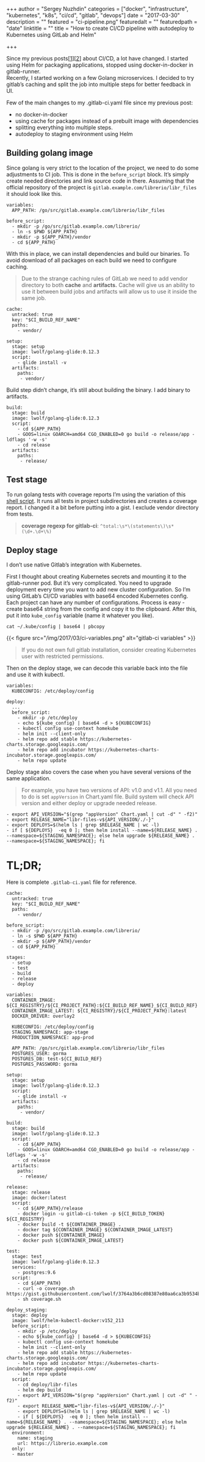 +++
author = "Sergey Nuzhdin"
categories = ["docker", "infrastructure", "kubernetes", "k8s", "ci/cd", "gitlab", "devops"]
date = "2017-03-30"
description = ""
featured = "ci-pipeline.png"
featuredalt = ""
featuredpath = "date"
linktitle = ""
title = "How to create CI/CD pipeline with autodeploy to Kubernetes using GitLab and Helm"

+++

Since my previous posts[[1](http://blog.lwolf.org/post/how-to-build-tiny-golang-docker-images-with-gitlab-ci/)][[2](http://blog.lwolf.org/post/continuous-deployment-to-kubernetes-from-gitlab-ci/)] 
about CI/CD, a lot have changed. I started using Helm for packaging applications, stopped using docker-in-docker in gitlab-runner.  
Recently, I started working on a few Golang microservices. I decided to try gitlab’s caching and split the job into multiple steps for better feedback in UI.

Few of the main changes to my .gitlab-ci.yaml file since my previous post:

- no docker-in-docker
- using cache for packages instead of a prebuilt image with dependencies
- splitting everything into multiple steps.
- autodeploy to staging environment using Helm


## Building golang image

Since golang is very strict to the location of the project, we need to do some adjustments to CI job.
This is done in the  `before_script` block. It’s simply create needed directories and link source code in there. Assuming that the official repository of the project is `gitlab.example.com/librerio/libr_files`  it should look like this.


    variables:
      APP_PATH: /go/src/gitlab.example.com/librerio/libr_files
    
    before_script:
      - mkdir -p /go/src/gitlab.example.com/librerio/
      - ln -s $PWD ${APP_PATH}
      - mkdir -p ${APP_PATH}/vendor
      - cd ${APP_PATH}

With this in place, we can install dependencies and build our binaries. To avoid download of all packages on each build we need to configure caching. 


> Due to the strange caching rules of GitLab we need to add vendor directory to both **cache** and **artifacts.** 
> Cache will give us an ability to use it between build jobs and artifacts will allow us to use it inside the same job.



    cache:
      untracked: true
      key: "$CI_BUILD_REF_NAME"
      paths:
        - vendor/
    
    setup:
      stage: setup
      image: lwolf/golang-glide:0.12.3
      script:
        - glide install -v
      artifacts:
        paths:
         - vendor/


Build step didn’t change, it’s still about building the binary. I add binary to artifacts.


    build:
      stage: build
      image: lwolf/golang-glide:0.12.3
      script:
        - cd ${APP_PATH}
        - GOOS=linux GOARCH=amd64 CGO_ENABLED=0 go build -o release/app -ldflags '-w -s'
        - cd release
      artifacts:
        paths:
         - release/
    


## Test stage

To run golang tests with coverage reports I’m using the variation of this [shell script](https://github.com/mlafeldt/chef-runner/blob/v0.7.0/script/coverage). It runs all tests in project subdirectories and creates a coverage report. I changed it a bit before putting into a gist. I exclude vendor directory from tests.


> **coverage regexp for gitlab-ci**:  `^total:\s*\(statements\)\s*(\d+.\d+\%)` 


## Deploy stage

I don’t use native Gitlab’s integration with Kubernetes.

First I thought about creating Kubernetes secrets and mounting it to the gitlab-runner pod. But it’s very complicated. You need to upgrade deployment every time you want to add new cluster configuration. So I’m using GitLab’s CI/CD variables with base64 encoded Kubernetes config. Each project can have any number of configurations.
Process is easy - create base64 string from the config and copy it to the clipboard. After this, put it into `kube_config` variable (name it whatever you like).

`cat ~/.kube/config | base64 | pbcopy` 



{{< figure src="/img/2017/03/ci-variables.png" alt="gitlab-ci variables" >}}



> If you do not own full gitlab installation, consider creating Kubernetes user with restricted permissions.


Then on the deploy stage, we can decode this variable back into the file and use it with kubectl.


    variables:
      KUBECONFIG: /etc/deploy/config
    
    deploy:
      ...
      before_script:
        - mkdir -p /etc/deploy
        - echo ${kube_config} | base64 -d > ${KUBECONFIG}
        - kubectl config use-context homekube
        - helm init --client-only
        - helm repo add stable https://kubernetes-charts.storage.googleapis.com/
        - helm repo add incubator https://kubernetes-charts-incubator.storage.googleapis.com/
        - helm repo update

Deploy stage also covers the case when you have several versions of the same application.


> For example, you have two versions of API: v1.0 and v1.1. 
> All you need to do is set `appVersion` in Chart.yaml file. 
> Build system will check API version and either deploy or upgrade needed release. 


    - export API_VERSION="$(grep "appVersion" Chart.yaml | cut -d" " -f2)"
    - export RELEASE_NAME="libr-files-v${API_VERSION/./-}"
    - export DEPLOYS=$(helm ls | grep $RELEASE_NAME | wc -l)
    - if [ ${DEPLOYS}  -eq 0 ]; then helm install --name=${RELEASE_NAME} . --namespace=${STAGING_NAMESPACE}; else helm upgrade ${RELEASE_NAME} . --namespace=${STAGING_NAMESPACE}; fi


# TL;DR;

Here is complete `.gitlab-ci.yaml` file for reference.


    
    cache:
      untracked: true
      key: "$CI_BUILD_REF_NAME"
      paths:
        - vendor/
    
    before_script:
      - mkdir -p /go/src/gitlab.example.com/librerio/
      - ln -s $PWD ${APP_PATH}
      - mkdir -p ${APP_PATH}/vendor
      - cd ${APP_PATH}
    
    stages:
      - setup
      - test
      - build
      - release
      - deploy
    
    variables:
      CONTAINER_IMAGE: ${CI_REGISTRY}/${CI_PROJECT_PATH}:${CI_BUILD_REF_NAME}_${CI_BUILD_REF}
      CONTAINER_IMAGE_LATEST: ${CI_REGISTRY}/${CI_PROJECT_PATH}:latest
      DOCKER_DRIVER: overlay2
    
      KUBECONFIG: /etc/deploy/config
      STAGING_NAMESPACE: app-stage
      PRODUCTION_NAMESPACE: app-prod
    
      APP_PATH: /go/src/gitlab.example.com/librerio/libr_files
      POSTGRES_USER: gorma
      POSTGRES_DB: test-${CI_BUILD_REF}
      POSTGRES_PASSWORD: gorma
    
    setup:
      stage: setup
      image: lwolf/golang-glide:0.12.3
      script:
        - glide install -v
      artifacts:
        paths:
         - vendor/
    
    build:
      stage: build
      image: lwolf/golang-glide:0.12.3
      script:
        - cd ${APP_PATH}
        - GOOS=linux GOARCH=amd64 CGO_ENABLED=0 go build -o release/app -ldflags '-w -s'
        - cd release
      artifacts:
        paths:
         - release/
    
    release:
      stage: release
      image: docker:latest
      script:
        - cd ${APP_PATH}/release
        - docker login -u gitlab-ci-token -p ${CI_BUILD_TOKEN} ${CI_REGISTRY}
        - docker build -t ${CONTAINER_IMAGE} .
        - docker tag ${CONTAINER_IMAGE} ${CONTAINER_IMAGE_LATEST}
        - docker push ${CONTAINER_IMAGE}
        - docker push ${CONTAINER_IMAGE_LATEST}
    
    test:
      stage: test
      image: lwolf/golang-glide:0.12.3
      services:
        - postgres:9.6
      script:
        - cd ${APP_PATH}
        - curl -o coverage.sh https://gist.githubusercontent.com/lwolf/3764a3b6cd08387e80aa6ca3b9534b8a/raw
        - sh coverage.sh
    
    deploy_staging:
      stage: deploy
      image: lwolf/helm-kubectl-docker:v152_213
      before_script:
        - mkdir -p /etc/deploy
        - echo ${kube_config} | base64 -d > ${KUBECONFIG}
        - kubectl config use-context homekube
        - helm init --client-only
        - helm repo add stable https://kubernetes-charts.storage.googleapis.com/
        - helm repo add incubator https://kubernetes-charts-incubator.storage.googleapis.com/
        - helm repo update
      script:
        - cd deploy/libr-files
        - helm dep build
        - export API_VERSION="$(grep "appVersion" Chart.yaml | cut -d" " -f2)"
        - export RELEASE_NAME="libr-files-v${API_VERSION/./-}"
        - export DEPLOYS=$(helm ls | grep $RELEASE_NAME | wc -l)
        - if [ ${DEPLOYS}  -eq 0 ]; then helm install --name=${RELEASE_NAME} . --namespace=${STAGING_NAMESPACE}; else helm upgrade ${RELEASE_NAME} . --namespace=${STAGING_NAMESPACE}; fi
      environment:
        name: staging
        url: https://librerio.example.com
      only:
      - master
    

